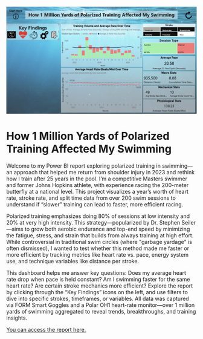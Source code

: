 ![Polarized Training Report](form_report.png)

# How 1 Million Yards of Polarized Training Affected My Swimming

Welcome to my Power BI report exploring polarized training in swimming—an approach that helped me return from shoulder injury in 2023 and rethink how I train after 25 years in the pool. I’m a competitive Masters swimmer and former Johns Hopkins athlete, with experience racing the 200-meter butterfly at a national level. This project visualizes a year’s worth of heart rate, stroke rate, and split time data from over 200 swim sessions to understand if “slower” training can lead to faster, more efficient racing.

Polarized training emphasizes doing 80% of sessions at low intensity and 20% at very high intensity. This strategy—popularized by Dr. Stephen Seiler—aims to grow both aerobic endurance and top-end speed by minimizing the fatigue, stress, and strain that builds from always training at high effort. While controversial in traditional swim circles (where "garbage yardage" is often dismissed), I wanted to test whether this method made me faster or more efficient by tracking metrics like heart rate vs. pace, energy system use, and technique variables like distance per stroke.

This dashboard helps me answer key questions: Does my average heart rate drop when pace is held constant? Am I swimming faster for the same heart rate? Are certain stroke mechanics more efficient? Explore the report by clicking through the “Key Findings” icons on the left, and use filters to dive into specific strokes, timeframes, or variables. All data was captured via FORM Smart Goggles and a Polar OH1 heart-rate monitor—over 1 million yards of swimming aggregated to reveal trends, breakthroughs, and training insights.

[You can access the report here.](https://app.powerbi.com/view?r=eyJrIjoiMjAyMDI2ZDYtZGY1OS00MjI3LTlkYTYtMWUzZjk0NzkwMGVmIiwidCI6ImJjMzM5NDJjLTE2YjQtNDcwYS04Yjc5LTk1MmNmMzY0NmJjYiIsImMiOjZ9)
